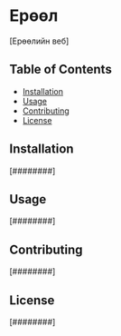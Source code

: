 # Ерөөл
<!--
[Insert project description here]
-->
[Ерөөлийн веб]

## Table of Contents

- [Installation](#installation)
- [Usage](#usage)
- [Contributing](#contributing)
- [License](#license)

## Installation
<!--
[Insert installation instructions here]
-->
[########]
## Usage
<!--
[Insert usage instructions here]
-->
[########]
## Contributing
<!--
[Insert contribution guidelines here]
-->
[########]
## License
<!--
[Insert licensing information here]
-->
[########]